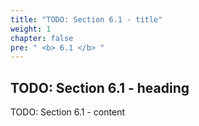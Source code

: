 ```yaml
---
title: "TODO: Section 6.1 - title"
weight: 1
chapter: false
pre: " <b> 6.1 </b> "
---
```


## TODO: Section 6.1 - heading

TODO: Section 6.1 - content
